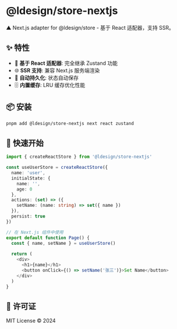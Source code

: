 # @ldesign/store-nextjs

▲ Next.js adapter for @ldesign/store - 基于 React 适配器，支持 SSR。

## ✨ 特性

- 🚀 **基于 React 适配器**: 完全继承 Zustand 功能
- 🌐 **SSR 支持**: 兼容 Next.js 服务端渲染
- 💾 **自动持久化**: 状态自动保存
- 🗄️ **内置缓存**: LRU 缓存优化性能

## 📦 安装

```bash
pnpm add @ldesign/store-nextjs next react zustand
```

## 🚀 快速开始

```typescript
import { createReactStore } from '@ldesign/store-nextjs'

const useUserStore = createReactStore({
  name: 'user',
  initialState: {
    name: '',
    age: 0
  },
  actions: (set) => ({
    setName: (name: string) => set({ name })
  }),
  persist: true
})

// 在 Next.js 组件中使用
export default function Page() {
  const { name, setName } = useUserStore()
  
  return (
    <div>
      <h1>{name}</h1>
      <button onClick={() => setName('张三')}>Set Name</button>
    </div>
  )
}
```

## 📄 许可证

MIT License © 2024



